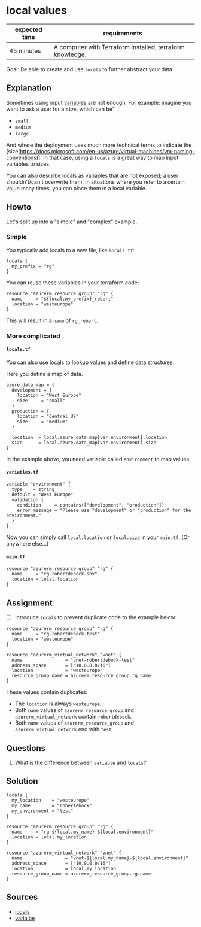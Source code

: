 # local values

|expected time|requirements                                             |
|-------------|---------------------------------------------------------|
|45 minutes   |A computer with Terraform installed, terraform knowledge.|

Goal: Be able to create and use `locals` to further abstract your data.

## Explanation

Sometimes using input [variables](https://www.terraform.io/docs/language/values/variables.html) are not enough. For example: imagine you want to ask a user for a `size`, which can be"

- `small`
- `medium`
- `large`

And where the deployment uses much more technical terms to indicate the [size(https://docs.microsoft.com/en-us/azure/virtual-machines/vm-naming-conventions)]. In that case, using a `locals` is a great way to map input variables to sizes.

You can also describe locals as variables that are not exposed; a user shouldn't/can't overwrite them. In situations where you refer to a certain value many times, you can place them in a local variable.

## Howto

Let's split up into a "simple" and "complex" example.

### Simple

You typically add locals to a new file, like `locals.tf`:

```hcl
locals {
  my_prefix = "rg"
}
```

You can reuse these variables in your terraform code:

```hcl
resource "azurerm_resource_group" "rg" {
  name     = "${local.my_prefix}_robert"
  location = "westeurope"
}
```

This will result in a `name` of `rg_robert`.

### More complicated

#### `locals.tf`

You can also use locals to lookup values and define data structures.

Here you define a map of data.

```hcl
azure_data_map = {
  development = {
    location = "West Europe"
    size     = "small"
  }
  production = {
    location = "Central US"
    size     = "medium"
  }

  location  = local.azure_data_map[var.environment].location
  size      = local.azure.data_map[var.environment].size
}
```

In the example above, you need variable called `environment` to map values.

#### `variables.tf`

```hcl
variable "environment" {
  type    = string
  default = "West Europe"
  validation {
    condition     = contains(["development", "production"])
    error_message = "Please use "development" or "production" for the environment."
  }
}
```

Now you can simply call `local.location` or `local.size` in your `main.tf`. (Or anywhere else...)

#### `main.tf`

```hcl
resource "azurerm_resource_group" "rg" {
  name     = "rg-robertdebock-sbx"
  location = local.location
}
```

## Assignment

- [ ] Introduce `locals` to prevent duplicate code to the example below:

```hcl
resource "azurerm_resource_group" "rg" {
  name     = "rg-robertdebock-test"
  location = "westeurope"
}

resource "azurerm_virtual_network" "vnet" {
  name                = "vnet-robertdebock-test"
  address_space       = ["10.0.0.0/16"]
  location            = "westeurope"
  resource_group_name = azurerm_resource_group.rg.name
}
```

These values contain duplicates:

- The `location` is always `westeurope`.
- Both `name` values of `azurerm_resource_group` and `azurerm_virtual_network` contain `robertdebock`.
- Both `name` values of `azurerm_resource_group` and `azurerm_virtual_network` end with `test`.


## Questions

1. What is the difference between `variable` and `locals`?

## Solution

```hcl
locals {
  my_location    = "westeurope"
  my_name        = "robertebock"
  my_environment = "test"
}

resource "azurerm_resource_group" "rg" {
  name     = "rg-${local.my_name}-${local.environment}"
  location = local.my_location
}

resource "azurerm_virtual_network" "vnet" {
  name                = "vnet-${local.my_name}-${local.environment}"
  address_space       = ["10.0.0.0/16"]
  location            = local.my_location
  resource_group_name = azurerm_resource_group.rg.name
}
```

## Sources

- [locals](https://www.terraform.io/docs/language/values/locals.html)
- [varialbe](https://www.terraform.io/docs/language/values/variables.html)
